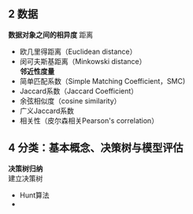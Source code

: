 2 数据
---
**数据对象之间的相异度**
距离
* 欧几里得距离（Euclidean distance）
* 闵可夫斯基距离（Minkowski distance）  
**邻近性度量**
* 简单匹配系数（Simple Matching Coefficient，SMC)
* Jaccard系数（Jaccard Coefficient）
* 余弦相似度（cosine similarity）
* 广义Jaccard系数
* 相关性（皮尔森相关Pearson's correlation）

4 分类：基本概念、决策树与模型评估
---
**决策树归纳**  
建立决策树  
* Hunt算法
* 
